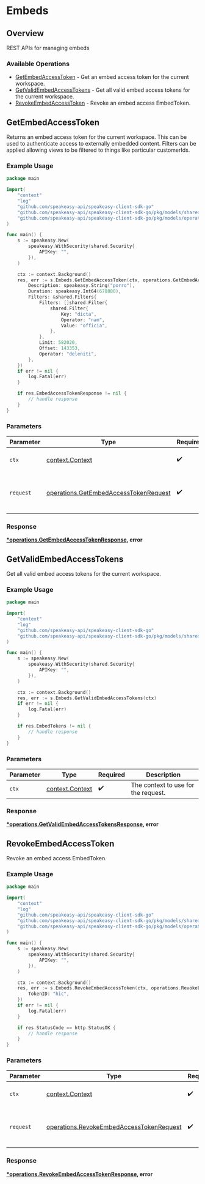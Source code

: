 # Embeds

## Overview

REST APIs for managing embeds

### Available Operations

* [GetEmbedAccessToken](#getembedaccesstoken) - Get an embed access token for the current workspace.
* [GetValidEmbedAccessTokens](#getvalidembedaccesstokens) - Get all valid embed access tokens for the current workspace.
* [RevokeEmbedAccessToken](#revokeembedaccesstoken) - Revoke an embed access EmbedToken.

## GetEmbedAccessToken

Returns an embed access token for the current workspace. This can be used to authenticate access to externally embedded content.
Filters can be applied allowing views to be filtered to things like particular customerIds.

### Example Usage

```go
package main

import(
	"context"
	"log"
	"github.com/speakeasy-api/speakeasy-client-sdk-go"
	"github.com/speakeasy-api/speakeasy-client-sdk-go/pkg/models/shared"
	"github.com/speakeasy-api/speakeasy-client-sdk-go/pkg/models/operations"
)

func main() {
    s := speakeasy.New(
        speakeasy.WithSecurity(shared.Security{
            APIKey: "",
        }),
    )

    ctx := context.Background()
    res, err := s.Embeds.GetEmbedAccessToken(ctx, operations.GetEmbedAccessTokenRequest{
        Description: speakeasy.String("porro"),
        Duration: speakeasy.Int64(678880),
        Filters: &shared.Filters{
            Filters: []shared.Filter{
                shared.Filter{
                    Key: "dicta",
                    Operator: "nam",
                    Value: "officia",
                },
            },
            Limit: 582020,
            Offset: 143353,
            Operator: "deleniti",
        },
    })
    if err != nil {
        log.Fatal(err)
    }

    if res.EmbedAccessTokenResponse != nil {
        // handle response
    }
}
```

### Parameters

| Parameter                                                                                      | Type                                                                                           | Required                                                                                       | Description                                                                                    |
| ---------------------------------------------------------------------------------------------- | ---------------------------------------------------------------------------------------------- | ---------------------------------------------------------------------------------------------- | ---------------------------------------------------------------------------------------------- |
| `ctx`                                                                                          | [context.Context](https://pkg.go.dev/context#Context)                                          | :heavy_check_mark:                                                                             | The context to use for the request.                                                            |
| `request`                                                                                      | [operations.GetEmbedAccessTokenRequest](../../models/operations/getembedaccesstokenrequest.md) | :heavy_check_mark:                                                                             | The request object to use for the request.                                                     |


### Response

**[*operations.GetEmbedAccessTokenResponse](../../models/operations/getembedaccesstokenresponse.md), error**


## GetValidEmbedAccessTokens

Get all valid embed access tokens for the current workspace.

### Example Usage

```go
package main

import(
	"context"
	"log"
	"github.com/speakeasy-api/speakeasy-client-sdk-go"
	"github.com/speakeasy-api/speakeasy-client-sdk-go/pkg/models/shared"
)

func main() {
    s := speakeasy.New(
        speakeasy.WithSecurity(shared.Security{
            APIKey: "",
        }),
    )

    ctx := context.Background()
    res, err := s.Embeds.GetValidEmbedAccessTokens(ctx)
    if err != nil {
        log.Fatal(err)
    }

    if res.EmbedTokens != nil {
        // handle response
    }
}
```

### Parameters

| Parameter                                             | Type                                                  | Required                                              | Description                                           |
| ----------------------------------------------------- | ----------------------------------------------------- | ----------------------------------------------------- | ----------------------------------------------------- |
| `ctx`                                                 | [context.Context](https://pkg.go.dev/context#Context) | :heavy_check_mark:                                    | The context to use for the request.                   |


### Response

**[*operations.GetValidEmbedAccessTokensResponse](../../models/operations/getvalidembedaccesstokensresponse.md), error**


## RevokeEmbedAccessToken

Revoke an embed access EmbedToken.

### Example Usage

```go
package main

import(
	"context"
	"log"
	"github.com/speakeasy-api/speakeasy-client-sdk-go"
	"github.com/speakeasy-api/speakeasy-client-sdk-go/pkg/models/shared"
	"github.com/speakeasy-api/speakeasy-client-sdk-go/pkg/models/operations"
)

func main() {
    s := speakeasy.New(
        speakeasy.WithSecurity(shared.Security{
            APIKey: "",
        }),
    )

    ctx := context.Background()
    res, err := s.Embeds.RevokeEmbedAccessToken(ctx, operations.RevokeEmbedAccessTokenRequest{
        TokenID: "hic",
    })
    if err != nil {
        log.Fatal(err)
    }

    if res.StatusCode == http.StatusOK {
        // handle response
    }
}
```

### Parameters

| Parameter                                                                                            | Type                                                                                                 | Required                                                                                             | Description                                                                                          |
| ---------------------------------------------------------------------------------------------------- | ---------------------------------------------------------------------------------------------------- | ---------------------------------------------------------------------------------------------------- | ---------------------------------------------------------------------------------------------------- |
| `ctx`                                                                                                | [context.Context](https://pkg.go.dev/context#Context)                                                | :heavy_check_mark:                                                                                   | The context to use for the request.                                                                  |
| `request`                                                                                            | [operations.RevokeEmbedAccessTokenRequest](../../models/operations/revokeembedaccesstokenrequest.md) | :heavy_check_mark:                                                                                   | The request object to use for the request.                                                           |


### Response

**[*operations.RevokeEmbedAccessTokenResponse](../../models/operations/revokeembedaccesstokenresponse.md), error**

